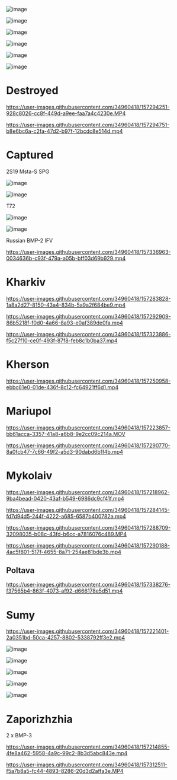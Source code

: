 ![image](https://user-images.githubusercontent.com/34960418/157251059-8839368b-8fcf-4665-873c-d8f0bf3176e8.png)

![image](https://user-images.githubusercontent.com/34960418/157252798-d79ca9cf-6a14-4353-8ef1-92396e248086.png)

![image](https://user-images.githubusercontent.com/34960418/157261327-4481893b-14ce-4929-8ef0-707e6b7bc4a0.png)

![image](https://user-images.githubusercontent.com/34960418/157284556-ab8f203a-0f45-46a9-86bd-7529935a4249.png)

![image](https://user-images.githubusercontent.com/34960418/157284612-a2cd2a60-0d4f-4b0d-a3ff-80bf90143757.png)

![image](https://user-images.githubusercontent.com/34960418/157324381-a5fbf443-21db-42be-85c4-c5a598cc1ed1.png)



# Destroyed

https://user-images.githubusercontent.com/34960418/157294251-928c8026-cc8f-449d-a9ee-faa7a4c4230e.MP4

https://user-images.githubusercontent.com/34960418/157294751-b8e6bc6a-c2fa-47d2-b97f-12bcdc8e514d.mp4





# Captured

2S19 Msta-S SPG

![image](https://user-images.githubusercontent.com/34960418/157283319-002ab71e-76f8-4ca5-8128-5bf5a1955c42.png)

![image](https://user-images.githubusercontent.com/34960418/157283350-194624be-1eed-4115-9087-ff683dc3db8f.png)


T72

![image](https://user-images.githubusercontent.com/34960418/157334017-d198325b-0131-4abf-9c3f-7711a2d8c814.png)

![image](https://user-images.githubusercontent.com/34960418/157334064-e899ab31-7df1-410e-b730-df80421bbc74.png)


Russian BMP-2 IFV

https://user-images.githubusercontent.com/34960418/157336963-0034636b-c93f-479a-a05b-bff03d69b929.mp4






# Kharkiv

https://user-images.githubusercontent.com/34960418/157283828-1a8a2d27-8150-43a4-834b-5a9a2f684be9.mp4

https://user-images.githubusercontent.com/34960418/157292909-86b5218f-f0d0-4a66-8a93-e0af389de0fa.mp4

https://user-images.githubusercontent.com/34960418/157323886-f5c27f10-ce0f-493f-87f8-feb8c1b0ba37.mp4





# Kherson

https://user-images.githubusercontent.com/34960418/157250958-ebbc61e0-01de-436f-8c12-fc64921ff6d1.mp4




# Mariupol

https://user-images.githubusercontent.com/34960418/157223857-bb61acca-3357-41a8-a6b8-9e2cc09c214a.MOV

https://user-images.githubusercontent.com/34960418/157290770-8a0fcb47-7c66-49f2-a5d3-90dabd6b1f4b.mp4




# Mykolaiv

https://user-images.githubusercontent.com/34960418/157218962-9ba4bead-0420-43af-b549-6986dc9cf41f.mp4

https://user-images.githubusercontent.com/34960418/157284145-fd7d94d5-244f-4222-a685-6587b400782a.mp4

https://user-images.githubusercontent.com/34960418/157288709-32098035-b08c-43fd-b6cc-a7816076c489.MP4

https://user-images.githubusercontent.com/34960418/157290188-4ac5f801-517f-4655-8a71-254ae81bde3b.mp4



## Poltava

https://user-images.githubusercontent.com/34960418/157338276-f37565b4-863f-4073-af92-d666178e5d51.mp4





# Sumy

https://user-images.githubusercontent.com/34960418/157221401-2a0351bd-50ca-4257-8802-5338792ff3e2.mp4

![image](https://user-images.githubusercontent.com/34960418/157252248-59919b9c-ace9-440e-9c85-7622466172bc.png)

![image](https://user-images.githubusercontent.com/34960418/157252261-b529e7f1-6221-4fc8-a6fb-a2521262b997.png)

![image](https://user-images.githubusercontent.com/34960418/157252396-c60a682a-4ef9-4904-9a1d-0f580fb843cc.png)

![image](https://user-images.githubusercontent.com/34960418/157252412-95ff1579-3ed2-4115-b5a3-89b1d7e4c2dc.png)

![image](https://user-images.githubusercontent.com/34960418/157252431-97931e5b-00b0-4cb2-b1d4-1bee5047c9d2.png)



# Zaporizhzhia

2 x BMP-3

https://user-images.githubusercontent.com/34960418/157214855-4fe8a462-5958-4a9c-99c2-8b3d5abc843e.mp4

https://user-images.githubusercontent.com/34960418/157312511-f5a7b8a5-fc44-4893-8286-20d3d2affa3e.MP4



